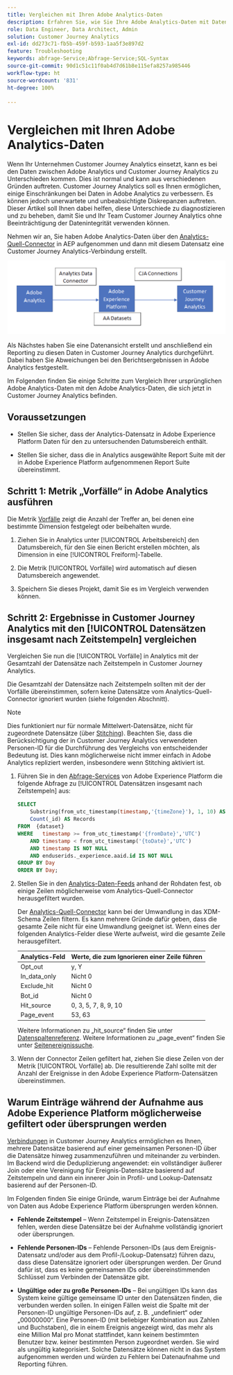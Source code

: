 ```yaml
---
title: Vergleichen mit Ihren Adobe Analytics-Daten
description: Erfahren Sie, wie Sie Ihre Adobe Analytics-Daten mit Daten in Customer Journey Analytics vergleichen
role: Data Engineer, Data Architect, Admin
solution: Customer Journey Analytics
exl-id: dd273c71-fb5b-459f-b593-1aa5f3e897d2
feature: Troubleshooting
keywords: abfrage-Service;Abfrage-Service;SQL-Syntax
source-git-commit: 90d1c51c11f0ab4d7d61b8e115efa8257a985446
workflow-type: ht
source-wordcount: '831'
ht-degree: 100%

---
```


# Vergleichen mit Ihren Adobe Analytics-Daten

Wenn Ihr Unternehmen Customer Journey Analytics einsetzt, kann es bei den Daten zwischen Adobe Analytics und Customer Journey Analytics zu Unterschieden kommen. Dies ist normal und kann aus verschiedenen Gründen auftreten. Customer Journey Analytics soll es Ihnen ermöglichen, einige Einschränkungen bei Daten in Adobe Analytics zu verbessern. Es können jedoch unerwartete und unbeabsichtigte Diskrepanzen auftreten. Dieser Artikel soll Ihnen dabei helfen, diese Unterschiede zu diagnostizieren und zu beheben, damit Sie und Ihr Team Customer Journey Analytics ohne Beeinträchtigung der Datenintegrität verwenden können.

Nehmen wir an, Sie haben Adobe Analytics-Daten über den [Analytics-Quell-Connector](https://experienceleague.adobe.com/docs/experience-platform/sources/ui-tutorials/create/adobe-applications/analytics.html?lang=de) in AEP aufgenommen und dann mit diesem Datensatz eine Customer Journey Analytics-Verbindung erstellt.

![Der Datenfluss von Adobe Analytics über den Daten-Connector zu Adobe Experience Platform und zu Customer Journey Analytics mithilfe von CJA-Verbindungen.](assets/compare.png)

Als Nächstes haben Sie eine Datenansicht erstellt und anschließend ein Reporting zu diesen Daten in Customer Journey Analytics durchgeführt. Dabei haben Sie Abweichungen bei den Berichtsergebnissen in Adobe Analytics festgestellt.

Im Folgenden finden Sie einige Schritte zum Vergleich Ihrer ursprünglichen Adobe Analytics-Daten mit den Adobe Analytics-Daten, die sich jetzt in Customer Journey Analytics befinden.

## Voraussetzungen

* Stellen Sie sicher, dass der Analytics-Datensatz in Adobe Experience Platform Daten für den zu untersuchenden Datumsbereich enthält.

* Stellen Sie sicher, dass die in Analytics ausgewählte Report Suite mit der in Adobe Experience Platform aufgenommenen Report Suite übereinstimmt.

## Schritt 1: Metrik „Vorfälle“ in Adobe Analytics ausführen

Die Metrik [Vorfälle](https://experienceleague.adobe.com/docs/analytics/components/metrics/occurrences.html?lang=de) zeigt die Anzahl der Treffer an, bei denen eine bestimmte Dimension festgelegt oder beibehalten wurde.

1. Ziehen Sie in Analytics unter [!UICONTROL Arbeitsbereich] den Datumsbereich, für den Sie einen Bericht erstellen möchten, als Dimension in eine [!UICONTROL Freiform]-Tabelle.

1. Die Metrik [!UICONTROL Vorfälle] wird automatisch auf diesen Datumsbereich angewendet.

1. Speichern Sie dieses Projekt, damit Sie es im Vergleich verwenden können.

## Schritt 2: Ergebnisse in Customer Journey Analytics mit den [!UICONTROL Datensätzen insgesamt nach Zeitstempeln] vergleichen

Vergleichen Sie nun die [!UICONTROL Vorfälle] in Analytics mit der Gesamtzahl der Datensätze nach Zeitstempeln in Customer Journey Analytics.

Die Gesamtzahl der Datensätze nach Zeitstempeln sollten mit der der Vorfälle übereinstimmen, sofern keine Datensätze vom Analytics-Quell-Connector ignoriert wurden (siehe folgenden Abschnitt).

>[!NOTE]
>
>Dies funktioniert nur für normale Mittelwert-Datensätze, nicht für zugeordnete Datensätze (über [Stitching](/help/stitching/overview.md)). Beachten Sie, dass die Berücksichtigung der in Customer Journey Analytics verwendeten Personen-ID für die Durchführung des Vergleichs von entscheidender Bedeutung ist. Dies kann möglicherweise nicht immer einfach in Adobe Analytics repliziert werden, insbesondere wenn Stitching aktiviert ist.

1. Führen Sie in den [Abfrage-Services](https://experienceleague.adobe.com/docs/experience-platform/query/best-practices/adobe-analytics.html?lang=de) von Adobe Experience Platform die folgende Abfrage zu [!UICONTROL Datensätzen insgesamt nach Zeitstempeln] aus:

   ```sql
   SELECT
       Substring(from_utc_timestamp(timestamp,'{timeZone}'), 1, 10) AS Day,
       Count(_id) AS Records 
   FROM  {dataset}
   WHERE   timestamp >= from_utc_timestamp('{fromDate}','UTC')
       AND timestamp < from_utc_timestamp('{toDate}','UTC')
       AND timestamp IS NOT NULL
       AND enduserids._experience.aaid.id IS NOT NULL
   GROUP BY Day
   ORDER BY Day; 
   ```

1. Stellen Sie in den [Analytics-Daten-Feeds](https://experienceleague.adobe.com/de/docs/analytics/export/analytics-data-feed/data-feed-contents/datafeeds-reference) anhand der Rohdaten fest, ob einige Zeilen möglicherweise vom Analytics-Quell-Connector herausgefiltert wurden.

   Der [Analytics-Quell-Connector](https://experienceleague.adobe.com/docs/experience-platform/sources/ui-tutorials/create/adobe-applications/analytics.html?lang=de) kann bei der Umwandlung in das XDM-Schema Zeilen filtern. Es kann mehrere Gründe dafür geben, dass die gesamte Zeile nicht für eine Umwandlung geeignet ist. Wenn eines der folgenden Analytics-Felder diese Werte aufweist, wird die gesamte Zeile herausgefiltert.

   | Analytics-Feld | Werte, die zum Ignorieren einer Zeile führen |
   | --- | --- |
   | Opt_out | y, Y |
   | In_data_only | Nicht 0 |
   | Exclude_hit | Nicht 0 |
   | Bot_id | Nicht 0 |
   | Hit_source | 0, 3, 5, 7, 8, 9, 10 |
   | Page_event | 53, 63 |

   Weitere Informationen zu „hit\_source“ finden Sie unter [Datenspaltenreferenz](https://experienceleague.adobe.com/de/docs/analytics/export/analytics-data-feed/data-feed-contents/datafeeds-reference). Weitere Informationen zu „page\_event“ finden Sie unter [Seitenereignissuche](https://experienceleague.adobe.com/de/docs/analytics/export/analytics-data-feed/data-feed-contents/datafeeds-page-event).

1. Wenn der Connector Zeilen gefiltert hat, ziehen Sie diese Zeilen von der Metrik [!UICONTROL Vorfälle] ab. Die resultierende Zahl sollte mit der Anzahl der Ereignisse in den Adobe Experience Platform-Datensätzen übereinstimmen.

## Warum Einträge während der Aufnahme aus Adobe Experience Platform möglicherweise gefiltert oder übersprungen werden

[Verbindungen](/help/connections/create-connection.md) in Customer Journey Analytics ermöglichen es Ihnen, mehrere Datensätze basierend auf einer gemeinsamen Personen-ID über die Datensätze hinweg zusammenzuführen und miteinander zu verbinden. Im Backend wird die Deduplizierung angewendet: ein vollständiger äußerer Join oder eine Vereinigung für Ereignis-Datensätze basierend auf Zeitstempeln und dann ein innerer Join in Profil- und Lookup-Datensatz basierend auf der Personen-ID.

Im Folgenden finden Sie einige Gründe, warum Einträge bei der Aufnahme von Daten aus Adobe Experience Platform übersprungen werden können.

* **Fehlende Zeitstempel** – Wenn Zeitstempel in Ereignis-Datensätzen fehlen, werden diese Datensätze bei der Aufnahme vollständig ignoriert oder übersprungen.

* **Fehlende Personen-IDs** – Fehlende Personen-IDs (aus dem Ereignis-Datensatz und/oder aus dem Profil-/Lookup-Datensatz) führen dazu, dass diese Datensätze ignoriert oder übersprungen werden. Der Grund dafür ist, dass es keine gemeinsamen IDs oder übereinstimmenden Schlüssel zum Verbinden der Datensätze gibt.

* **Ungültige oder zu große Personen-IDs** – Bei ungültigen IDs kann das System keine gültige gemeinsame ID unter den Datensätzen finden, die verbunden werden sollen. In einigen Fällen weist die Spalte mit der Personen-ID ungültige Personen-IDs auf, z. B. „undefiniert“ oder „00000000“. Eine Personen-ID (mit beliebiger Kombination aus Zahlen und Buchstaben), die in einem Ereignis angezeigt wird, das mehr als eine Million Mal pro Monat stattfindet, kann keinem bestimmten Benutzer bzw. keiner bestimmten Person zugeordnet werden. Sie wird als ungültig kategorisiert. Solche Datensätze können nicht in das System aufgenommen werden und würden zu Fehlern bei Datenaufnahme und Reporting führen.
